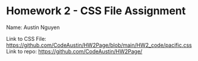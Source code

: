# Homework 2 - CSS File Assignment
Name: Austin Nguyen

Link to CSS File: https://github.com/CodeAustin/HW2Page/blob/main/HW2_code/pacific.css
Link to repo: https://github.com/CodeAustin/HW2Page/

